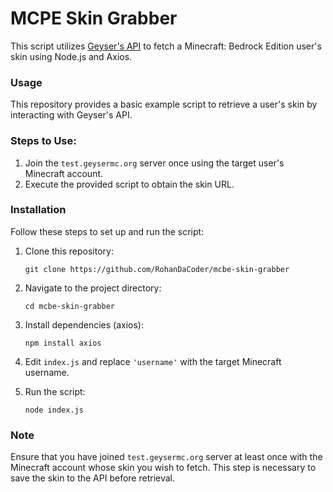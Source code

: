 # MCPE Skin Grabber

This script utilizes [Geyser's API](https://api.geysermc.org/docs) to fetch a Minecraft: Bedrock Edition user's skin using Node.js and Axios.

### Usage

This repository provides a basic example script to retrieve a user's skin by interacting with Geyser's API.

### Steps to Use:

1. Join the `test.geysermc.org` server once using the target user's Minecraft account.
2. Execute the provided script to obtain the skin URL.

### Installation

Follow these steps to set up and run the script:

1. Clone this repository:
   ```
   git clone https://github.com/RohanDaCoder/mcbe-skin-grabber
   ```

2. Navigate to the project directory:
   ```
   cd mcbe-skin-grabber
   ```

3. Install dependencies (axios):
   ```
   npm install axios
   ```

4. Edit `index.js` and replace `'username'` with the target Minecraft username.

5. Run the script:
   ```
   node index.js
   ```

### Note

Ensure that you have joined `test.geysermc.org` server at least once with the Minecraft account whose skin you wish to fetch. This step is necessary to save the skin to the API before retrieval.
